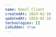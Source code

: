 ```yaml
---
name: Email Client
createdAt: 2024-02-10
updatedAt: 2024-02-10
technologies: []
isHidden: true
---
```


